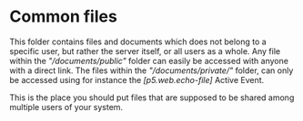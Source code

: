 Common files
========

This folder contains files and documents which does not belong to a specific user, but rather the server itself, or all users as a whole. 
Any file within the _"/documents/public"_ folder can easily be accessed with anyone with a direct link. The files within the _"/documents/private/"_
folder, can only be accessed using for instance the *[p5.web.echo-file]* Active Event.

This is the place you should put files that are supposed to be shared among multiple users of your system.



